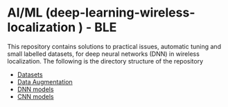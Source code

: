 #  AI/ML  (deep-learning-wireless-localization ) - BLE
This repository contains solutions to practical issues, automatic tuning
and small labelled datasets, for deep neural networks (DNN) in wireless localization. 
The following is the directory structure of the repository

  - [Datasets](./data)
  - [Data Augmentation](./augmentation)
  - [DNN models](./dnn)
  - [CNN models](./cnn)



